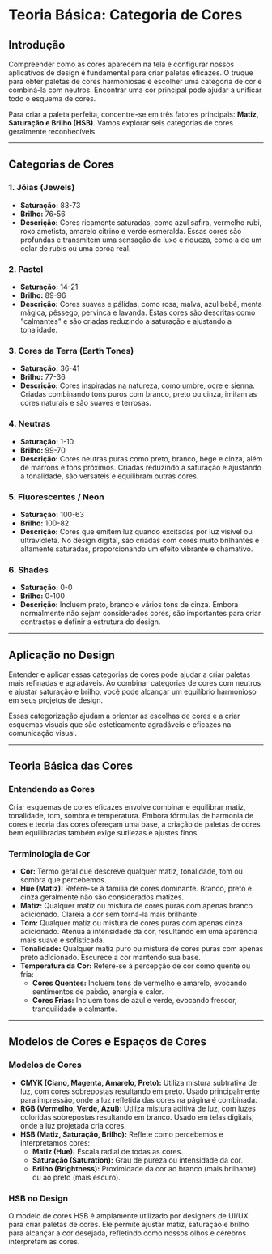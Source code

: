 # Teoria Básica: Categoria de Cores

## Introdução

Compreender como as cores aparecem na tela e configurar nossos aplicativos de design é fundamental para criar paletas eficazes. O truque para obter paletas de cores harmoniosas é escolher uma categoria de cor e combiná-la com neutros. Encontrar uma cor principal pode ajudar a unificar todo o esquema de cores.

Para criar a paleta perfeita, concentre-se em três fatores principais: **Matiz, Saturação e Brilho (HSB)**. Vamos explorar seis categorias de cores geralmente reconhecíveis.

---

## Categorias de Cores

### 1. Jóias (Jewels)

- **Saturação:** 83-73
- **Brilho:** 76-56
- **Descrição:**
  Cores ricamente saturadas, como azul safira, vermelho rubi, roxo ametista, amarelo citrino e verde esmeralda. Essas cores são profundas e transmitem uma sensação de luxo e riqueza, como a de um colar de rubis ou uma coroa real.

### 2. Pastel

- **Saturação:** 14-21
- **Brilho:** 89-96
- **Descrição:**
  Cores suaves e pálidas, como rosa, malva, azul bebê, menta mágica, pêssego, pervinca e lavanda. Estas cores são descritas como "calmantes" e são criadas reduzindo a saturação e ajustando a tonalidade.

### 3. Cores da Terra (Earth Tones)

- **Saturação:** 36-41
- **Brilho:** 77-36
- **Descrição:**
  Cores inspiradas na natureza, como umbre, ocre e sienna. Criadas combinando tons puros com branco, preto ou cinza, imitam as cores naturais e são suaves e terrosas.

### 4. Neutras

- **Saturação:** 1-10
- **Brilho:** 99-70
- **Descrição:**
  Cores neutras puras como preto, branco, bege e cinza, além de marrons e tons próximos. Criadas reduzindo a saturação e ajustando a tonalidade, são versáteis e equilibram outras cores.

### 5. Fluorescentes / Neon

- **Saturação:** 100-63
- **Brilho:** 100-82
- **Descrição:**
  Cores que emitem luz quando excitadas por luz visível ou ultravioleta. No design digital, são criadas com cores muito brilhantes e altamente saturadas, proporcionando um efeito vibrante e chamativo.

### 6. Shades

- **Saturação:** 0-0
- **Brilho:** 0-100
- **Descrição:**
  Incluem preto, branco e vários tons de cinza. Embora normalmente não sejam considerados cores, são importantes para criar contrastes e definir a estrutura do design.

---

## Aplicação no Design

Entender e aplicar essas categorias de cores pode ajudar a criar paletas mais refinadas e agradáveis. Ao combinar categorias de cores com neutros e ajustar saturação e brilho, você pode alcançar um equilíbrio harmonioso em seus projetos de design.

Essas categorização ajudam a orientar as escolhas de cores e a criar esquemas visuais que são esteticamente agradáveis e eficazes na comunicação visual.

---

## Teoria Básica das Cores

### Entendendo as Cores

Criar esquemas de cores eficazes envolve combinar e equilibrar matiz, tonalidade, tom, sombra e temperatura. Embora fórmulas de harmonia de cores e teoria das cores ofereçam uma base, a criação de paletas de cores bem equilibradas também exige sutilezas e ajustes finos.

### Terminologia de Cor

- **Cor:** Termo geral que descreve qualquer matiz, tonalidade, tom ou sombra que percebemos.
- **Hue (Matiz):** Refere-se à família de cores dominante. Branco, preto e cinza geralmente não são considerados matizes.
- **Matiz:** Qualquer matiz ou mistura de cores puras com apenas branco adicionado. Clareia a cor sem torná-la mais brilhante.
- **Tom:** Qualquer matiz ou mistura de cores puras com apenas cinza adicionado. Atenua a intensidade da cor, resultando em uma aparência mais suave e sofisticada.
- **Tonalidade:** Qualquer matiz puro ou mistura de cores puras com apenas preto adicionado. Escurece a cor mantendo sua base.
- **Temperatura da Cor:** Refere-se à percepção de cor como quente ou fria:
  - **Cores Quentes:** Incluem tons de vermelho e amarelo, evocando sentimentos de paixão, energia e calor.
  - **Cores Frias:** Incluem tons de azul e verde, evocando frescor, tranquilidade e calmante.

---

## Modelos de Cores e Espaços de Cores

### Modelos de Cores

- **CMYK (Ciano, Magenta, Amarelo, Preto):**
  Utiliza mistura subtrativa de luz, com cores sobrepostas resultando em preto. Usado principalmente para impressão, onde a luz refletida das cores na página é combinada.
- **RGB (Vermelho, Verde, Azul):**
  Utiliza mistura aditiva de luz, com luzes coloridas sobrepostas resultando em branco. Usado em telas digitais, onde a luz projetada cria cores.
- **HSB (Matiz, Saturação, Brilho):**
  Reflete como percebemos e interpretamos cores:
  - **Matiz (Hue):** Escala radial de todas as cores.
  - **Saturação (Saturation):** Grau de pureza ou intensidade da cor.
  - **Brilho (Brightness):** Proximidade da cor ao branco (mais brilhante) ou ao preto (mais escuro).

### HSB no Design

O modelo de cores HSB é amplamente utilizado por designers de UI/UX para criar paletas de cores. Ele permite ajustar matiz, saturação e brilho para alcançar a cor desejada, refletindo como nossos olhos e cérebros interpretam as cores.
